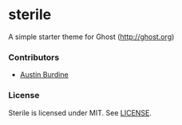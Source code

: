 # sterile
A simple starter theme for Ghost (http://ghost.org)

### Contributors
- [Austin Burdine](https://github.com/acburdine)

### License
Sterile is licensed under MIT. See [LICENSE](LICENSE).